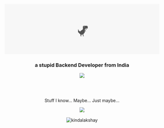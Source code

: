 <img src="https://raw.githubusercontent.com/kindaLakshay/kindaLakshay/main/resources/dino.gif" alt="Chrome Dino">
<!-- <img src="https://raw.githubusercontent.com/kindaLakshay/kindaLakshay/main/resources/banner.png" alt="Hello world"> -->
<br>
<h3 align="center">a stupid Backend Developer from India</h3>

<p align="center"><a href="https://discord.com/users/697703757764624414"><img src="https://lanyard-profile-readme.vercel.app/api/697703757764624414"></a></p>
<br>
<br>


<p align="center"> Stuff I know... Maybe... Just maybe... </p>
<p align="center"><img src="https://skillicons.dev/icons?i=aws,gcp,vercel,nextjs,ts,express,react,tailwind,mongodb,postgres,nodejs,vite,bash,c,cpp,py,docker,git,postman,neovim,vim,linux,md,&perline=8&theme=dark"/>
</p>

<p align="center"> <img src="https://komarev.com/ghpvc/?username=kindaLakshay&label=Profile%20views&color=0e75b6&style=flat" alt="kindalakshay" /> </p>

